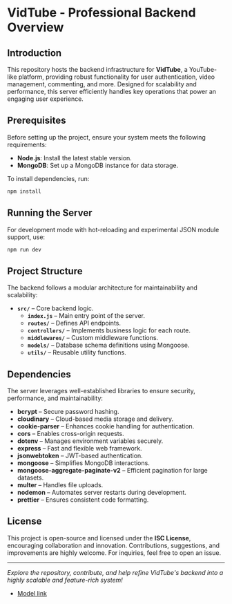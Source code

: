 # VidTube - Professional Backend Overview

## Introduction
This repository hosts the backend infrastructure for **VidTube**, a YouTube-like platform, providing robust functionality for user authentication, video management, commenting, and more. Designed for scalability and performance, this server efficiently handles key operations that power an engaging user experience.

## Prerequisites
Before setting up the project, ensure your system meets the following requirements:
- **Node.js**: Install the latest stable version.
- **MongoDB**: Set up a MongoDB instance for data storage.

To install dependencies, run:
```bash
npm install
```

## Running the Server
For development mode with hot-reloading and experimental JSON module support, use:
```bash
npm run dev
```

## Project Structure
The backend follows a modular architecture for maintainability and scalability:
- **`src/`** – Core backend logic.
  - **`index.js`** – Main entry point of the server.
  - **`routes/`** – Defines API endpoints.
  - **`controllers/`** – Implements business logic for each route.
  - **`middlewares/`** – Custom middleware functions.
  - **`models/`** – Database schema definitions using Mongoose.
  - **`utils/`** – Reusable utility functions.

## Dependencies
The server leverages well-established libraries to ensure security, performance, and maintainability:
- **bcrypt** – Secure password hashing.
- **cloudinary** – Cloud-based media storage and delivery.
- **cookie-parser** – Enhances cookie handling for authentication.
- **cors** – Enables cross-origin requests.
- **dotenv** – Manages environment variables securely.
- **express** – Fast and flexible web framework.
- **jsonwebtoken** – JWT-based authentication.
- **mongoose** – Simplifies MongoDB interactions.
- **mongoose-aggregate-paginate-v2** – Efficient pagination for large datasets.
- **multer** – Handles file uploads.
- **nodemon** – Automates server restarts during development.
- **prettier** – Ensures consistent code formatting.

## License
This project is open-source and licensed under the **ISC License**, encouraging collaboration and innovation. Contributions, suggestions, and improvements are highly welcome. For inquiries, feel free to open an issue.

---
*Explore the repository, contribute, and help refine VidTube's backend into a highly scalable and feature-rich system!*


- [Model link](https://app.eraser.io/workspace/YtPqZ1VogxGy1jzIDkzj?origin=share)
